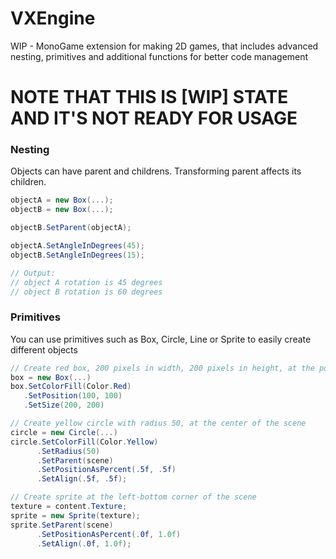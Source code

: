 # VXEngine
WIP - MonoGame extension for making 2D games, that includes advanced nesting, primitives and additional functions for better code management

# NOTE THAT THIS IS [WIP] STATE AND IT'S NOT READY FOR USAGE

### Nesting

Objects can have parent and childrens. Transforming parent affects its children.

```C#
objectA = new Box(...);
objectB = new Box(...);

objectB.SetParent(objectA);

objectA.SetAngleInDegrees(45);
objectB.SetAngleInDegrees(15);

// Output:
// object A rotation is 45 degrees
// object B rotation is 60 degrees
```

### Primitives

You can use primitives such as Box, Circle, Line or Sprite to easily create different objects

```C#
// Create red box, 200 pixels in width, 200 pixels in height, at the point of (100, 100)
box = new Box(...)
box.SetColorFill(Color.Red)
   .SetPosition(100, 100)
   .SetSize(200, 200)

// Create yellow circle with radius 50, at the center of the scene
circle = new Circle(...)
circle.SetColorFill(Color.Yellow)
      .SetRadius(50)
      .SetParent(scene)
      .SetPositionAsPercent(.5f, .5f)
      .SetAlign(.5f, .5f);

// Create sprite at the left-bottom corner of the scene
texture = content.Texture;
sprite = new Sprite(texture);
sprite.SetParent(scene)
      .SetPositionAsPercent(.0f, 1.0f)
      .SetAlign(.0f, 1.0f);
```
